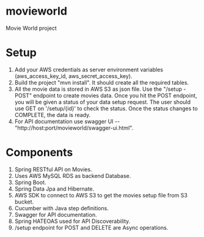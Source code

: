 # movieworld
Movie World project

# Setup
1. Add your AWS credentials as server environment variables (aws_access_key_id, aws_secret_access_key).
2. Build the project "mvn install". It should create all the required tables.
3. All the movie data is stored in AWS S3 as json file. Use the "/setup - POST" endpoint to create movies data. Once you hit the POST endpoint, you will be given a status of your data setup request. The user should use GET on '/setup/{id}' to check the status. Once the status changes to COMPLETE, the data is ready.
4. For API documentation use swagger UI -- "http://host:port/movieworld/swagger-ui.html".

# Components
1. Spring RESTful API on Movies.
2. Uses AWS MySQL RDS as backend Database.
3. Spring Boot.
4. Spring Data Jpa and Hibernate.
5. AWS SDK to connect to AWS S3 to get the movies setup file from S3 bucket.
6. Cucumber with Java step definitions.
7. Swagger for API documentation.
8. Spring HATEOAS used for API Discoverability.
9. /setup endpoint for POST and DELETE are Async operations.